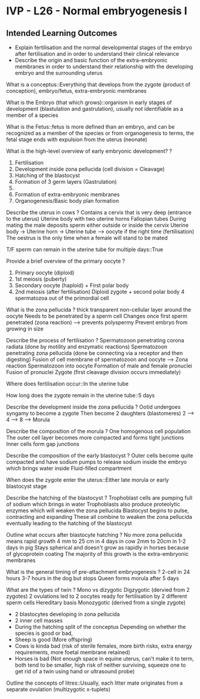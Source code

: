 # IVP - L26 - Normal embryogenesis I

## Intended Learning Outcomes
- Explain fertilisation and the normal developmental stages of the embryo after fertilisation and in order to understand their clinical relevance
- Describe the origin and basic function of the extra-embryonic membranes in order to understand their relationship with the developing embryo and the surrounding uterus

What is a conceptus::Everything that develops from the zygote (product of conception), embryo/fetus, extra-embryonic membranes

What is the Embryo (that which grows)::organism in early stages of development (blastulation and gastrulation), usually not identifiable as a member of a species

What is the Fetus::fetus is more defined than an embryo, and can be recognized as a member of the species or from organogenesis to terms, the fetal stage ends with expulsion from the uterus (neonate)

What is the high-level overview of early embryonic development?
?
1. Fertilisation
2. Development inside zona pellucida (cell division = Cleavage)
3. Hatching of the blastocyst
4. Formation of 3 germ layers (Gastrulation)
5. 
  1. Formation of extra-embryonic membranes
  2. Organogenesis/Basic body plan formation

Describe the uterus in cows
?
Contains a cervix that is very deep (entrance to the uterus)
Uterine body with two uterine horns
Fallopian tubes
During mating the male deposits sperm either outside or inside the cervix
Uterine body -> Uterine horn -> Uterine tube --> oocyte if the right time (fertilisation)
The oestrus is the only time when a female will stand to be mated

T/F sperm can remain in the uterine tube for multiple days::True

Provide a brief overview of the primary oocyte
?
1. Primary oocyte (diploid)
2. 1st meiosis (puberty)
3. Secondary oocyte (haploid) + First polar body
4. 2nd meiosis (after fertilisation) Diploid zygote + second polar body
4 spermatozoa out of the primordial cell

What is the zona pellucida
?
thick transparent non-cellular layer around the oocyte
Needs to be penetrated by a sperm cell
Changes once first sperm penetrated (zona reaction) --> prevents polyspermy
Prevent embryo from growing in size

Describe the process of fertilisation
?
Spermatozoon penetrating corona radiata (done by motility and enzymatic reactions)
Spermatozoon penetrating zona pellucida (done be connecting via a receptor and then digesting)
Fusion of cell membrane of spermatozoon and oocyte --> Zona reaction
Spermatozoon into oocyte
Formation of male and female pronuclei
Fusion of pronuclei
Zygote (first cleavage division occurs immediately)

Where does fertilisation occur::In the uterine tube

How long does the zygote remain in the uterine tube::5 days

Describe the development inside the zona pellucida
?
Ootid undergoes syngamy to become a zygote
Then become 2 daughters (blastomeres)
2 --> 4 --> 8 --> Morula

Describe the composition of the morula
?
One homogenous cell population
The outer cell layer becomes more compacted and forms tight junctions
Inner cells form gap junctions

Describe the composition of the early blastocyst
?
Outer cells become quite compacted and have sodium pumps to release sodium inside the embryo which brings water inside
Fluid-filled compartment

When does the zygote enter the uterus::Either late morula or early blastocyst stage

Describe the hatching of the blastocyst
?
Trophoblast cells are pumping full of sodium which brings in water
Trophoblasts also produce proteolytic enzymes which will weaken the zona pellucida
Blastocyst begins to pulse, contracting and expanding
These all combine to weaken the zona pellucida eventually leading to the hatching of the blastocyst

Outline what occurs after blastocyte hatching
?
No more zona pellucida means rapid growth
4 mm to 25 cm in 4 days in cow
2mm to 20cm in 1-2 days in pig
Stays spherical and doesn't grow as rapidly in horses because of glycoprotein coating
The majority of this growth is the extra-embryonic membranes

What is the general timing of pre-attachment embryogenesis
?
2-cell in 24 hours
3-7 hours in the dog but stops
Queen forms morula after 5 days

What are the types of twin
?
Mono vs dizygotic
Digzygotic (dervied from 2 zygotes)
2 ovulations led to 2 oocytes ready for fertilisation by 2 different sperm cells
Hereditary basis
Monozygotic (derived from a single zygote)
- 2 blastocytes developing in zona pellucida
- 2 inner cell masses
- During the hatching split of the conceptus
Depending on whether the species is good or bad,
- Sheep is good (More offspring)
- Cows is kinda bad (risk of sterile females, more birth risks, extra energy requirements, more foetal membrane retained)
- Horses is bad (Not enough space in equine uterus, can't make it to term, both tend to be smaller, high risk of neither surviving, squeeze one to get rid of a twin using hand or ultrasound probe)

Outline the concepts of litres::Usually, each litter mate originates from a separate ovulation (multizygotic x-tuplets)




